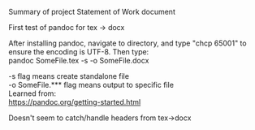 Summary of project Statement of Work document

First test of pandoc for tex -> docx


After installing pandoc, navigate to directory, and type "chcp 65001" to ensure  the encoding is UTF-8.
Then type:  
pandoc SomeFile.tex -s -o SomeFile.docx  

-s flag means create standalone file   
-o SomeFile.*** flag means output to specific file  
Learned from:  
https://pandoc.org/getting-started.html  

Doesn't seem to catch/handle headers from tex->docx  